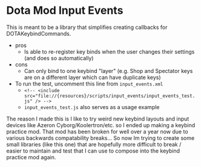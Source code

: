 # Dota Mod Input Events
This is meant to be a library that simplifies creating callbacks for DOTAKeybindCommands.
* pros
  * Is able to re-register key binds when the user changes their settings (and does so automatically)
* cons
  * Can only bind to one keybind "layer" (e.g. Shop and Spectator keys are on a different layer which can have duplicate keys)
* To run the test, uncomment this line from `input_events.xml`
  * `<!-- <include src="file://{resources}/scripts/input_events/input_events_test.js" /> -->`
  * `input_events_test.js` also serves as a usage example

The reason I made this is I like to try weird new keybind layouts and input devices like Azeron Cyborg/Koolertron/etc.
so I ended up making a keybind practice mod. That mod has been broken for well over a year now due to various
backwards compatability breaks... So now Im trying to create some small libraries (like this one) that are hopefully more difficult 
to break / easier to maintain and test that I can use to compose into the keybind practice mod again.
